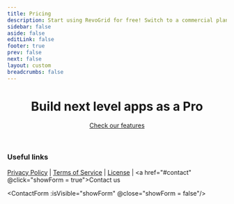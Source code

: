 ```yaml
---
title: Pricing
description: Start using RevoGrid for free! Switch to a commercial plan to access advanced features & technical support.
sidebar: false
aside: false
editLink: false
footer: true
prev: false
next: false
layout: custom
breadcrumbs: false
---
```


<script lang="ts" setup>

import { ref } from 'vue'
import { PRICES } from './prices'
import ContactForm from './ContactForm.vue'
import Table from './FeaturesCompareTable.vue'

let showForm = ref(false) // isVisible
const plans = [
  {
    name: 'Free',

    link: '/guide/',
    buttonText: 'Get Started',
    buttonTheme: 'sponsor'
  },
  {
    name: 'Pro Lite',
    price: PRICES.light.month,
    pricePeriod: 'month',
    buttonText: 'Buy Now',
    link: 'https://buy.stripe.com/dR6cPS98V8Xn90IaEI',
  },
  {
    name: 'Pro Advanced',
    link: 'https://buy.stripe.com/aEUcPS0Cpb5v3Go149',
    price:  PRICES.advanced.month,
    pricePeriod: 'month',
    buttonText: 'Buy Now',
    buttonTheme: 'alt',
    ai: true,
  },
];

const features = [
  {
    name: 'Data Management & Pivot',
    expanded: true,
    features: [
      { name: 'Tree Data', supported: ['Pro Lite', 'Pro Advanced'], nesting: 1, link: 'https://pro.rv-grid.com/guides/tree', video: '/video/tree-data.mp4' },
      { name: 'Master Detail', supported: ['Pro Lite', 'Pro Advanced'], nesting: 1, link: 'https://pro.rv-grid.com/guides/row-master', video: '/video/master-detail.mp4' },
      { name: 'Smart Data Auto Fill', supported: ['Pro Lite', 'Pro Advanced'], nesting: 1, link: 'https://pro.rv-grid.com/guides/autofill',
        video: '/video/autofill.mp4', },
      { name: 'Formula', supported: ['Pro Lite', 'Pro Advanced'], nesting: 1, link: 'https://pro.rv-grid.com/guides/formula-excel',
        video: '/video/formula.mp4', },
      { name: 'Pagination', supported: ['Pro Lite', 'Pro Advanced'], nesting: 1, link: 'https://pro.rv-grid.com/guides/pagination-remote', video: '/video/pagination.mp4', },
      { name: 'Audit Trail History', supported: ['Pro Lite', 'Pro Advanced'], nesting: 1, link: 'https://pro.rv-grid.com/features/history', video: '/video/history.mp4', },
      { name: 'Pivoting', supported: ['Pro Lite', 'Pro Advanced'], nesting: 1 },
      { name: 'Aggregation', supported: ['Pro Lite', 'Pro Advanced'], nesting: 1 },
    ],
  },
  {
    name: 'Dynamic Cell Formats',
    expanded: true,
    features: [
      { name: 'Text Format', supported: ['Free', 'Pro Lite', 'Pro Advanced'], nesting: 1, link: 'https://rv-grid.com/guide/column/types#String' },
      { name: 'Checkbox Format', supported: ['Pro Lite', 'Pro Advanced'], nesting: 1, link: 'https://pro.rv-grid.com/guides/editor-checkbox' },
      { name: 'Large Text Format', supported: ['Pro Lite', 'Pro Advanced'], nesting: 1, link: 'https://pro.rv-grid.com/guides/editor-textarea' },
      { name: 'Number Format', supported: ['Free', 'Pro Lite', 'Pro Advanced'], nesting: 1, link: 'https://rv-grid.com/guide/column/types#Number' },
      { name: 'Date Format', supported: ['Free', 'Pro Lite', 'Pro Advanced'], nesting: 1, link: 'https://rv-grid.com/guide/column/types#Date' },
      { name: 'Selection Format', supported: ['Free', 'Pro Lite', 'Pro Advanced'], nesting: 1, link: 'https://rv-grid.com/guide/column/types#Select-Dropdown' },

      { name: 'Heat & Cool Maps', supported: ['Pro Lite', 'Pro Advanced'], nesting: 1, link: 'https://pro.rv-grid.com/guides/heatmap',
        "video": "/video/heatmap.mp4", },
        
      { name: 'Chart Format', video: '/video/renders.mp4', supported: ['Pro Lite', 'Pro Advanced'], nesting: 1, link: 'https://pro.rv-grid.com/guides/charts' },
      { 
        "name": "Progress Line", 
        "supported": ["Pro Lite", "Pro Advanced"], 
        "nesting": 2,
      },
      { 
        "name": "Progress Line with Value", 
        "supported": ["Pro Lite", "Pro Advanced"], 
        "nesting": 2,
      },
      { 
        "name": "Sparkline", 
        "supported": ["Pro Lite", "Pro Advanced"], 
        "nesting": 2,
      },
      { 
        "name": "Bar Chart", 
        "supported": ["Pro Lite", "Pro Advanced"], 
        "nesting": 2,
      },
      { 
        "name": "Timeline", 
        "supported": ["Pro Lite", "Pro Advanced"], 
        "nesting": 2,
      },
      { 
        "name": "Rating Star", 
        "supported": ["Pro Lite", "Pro Advanced"], 
        "nesting": 2,
      },
      { 
        "name": "Badge", 
        "supported": ["Pro Lite", "Pro Advanced"], 
        "nesting": 2,
      },
      { 
        "name": "Change", 
        "supported": ["Pro Lite", "Pro Advanced"], 
        "nesting": 2,
      },
      { 
        "name": "Thumbs", 
        "supported": ["Pro Lite", "Pro Advanced"], 
        "nesting": 2,
      },
      { 
        "name": "Pie Chart", 
        "supported": ["Pro Lite", "Pro Advanced"], 
        "nesting": 2,
      },
      
      // { name: 'Link Format', supported: ['Free', 'Pro Lite', 'Pro Advanced'], nesting: 1, link: 'https://rv-grid.com/guide/column/types#Link' },
      // { name: 'Email Format', supported: ['Pro Lite', 'Pro Advanced'], nesting: 1, link: 'https://pro.rv-grid.com/guides/editor-email' }
      // { name: 'Time Format', supported: ['Free', 'Pro Lite', 'Pro Advanced'], nesting: 1, link: 'https://rv-grid.com/guide/column/types#Time' },
      // { name: 'Percentage Format', supported: ['Free', 'Pro Lite', 'Pro Advanced'], nesting: 1, link: 'https://rv-grid.com/guide/column/types#Percentage' },
      // { name: 'Currency Format', supported: ['Free', 'Pro Lite', 'Pro Advanced'], nesting: 1, link: 'https://rv-grid.com/guide/column/types#Currency' },
      // { name: 'Image Format', supported: ['Free', 'Pro Lite', 'Pro Advanced'], nesting: 1, link: 'https://rv-grid.com/guide/column/types#Image' },
      // { name: 'Color Format', supported: ['Free', 'Pro Lite', 'Pro Advanced'], nesting: 1, link: 'https://rv-grid.com/guide/column/types#Color' },
    ]
  },
  // {
  //   name: 'Charting Features',
  //   expanded: true,
  //   features: [
  //   ],
  // },
  {
    name: 'Column Features',
    expanded: true,
    features: [
      // { name: 'Column Menu', supported: ['Pro Advanced'], nesting: 1 },
      // { name: 'Columns Tool Panel', supported: ['Pro Advanced'], nesting: 1 },
      { name: 'Column Spanning', supported: ['Pro Lite', 'Pro Advanced'], nesting: 1, link: 'https://pro.rv-grid.com/guides/cell-merge',
        video: '/video/merge.mp4', },
      { name: 'Column Selection', supported: ['Pro Lite', 'Pro Advanced'], nesting: 1, link: 'https://pro.rv-grid.com/guides/column-selection', video: '/video/column-selection.mp4', },
      { name: 'Column Type Icons', supported: ['Pro Lite', 'Pro Advanced'], nesting: 1, link: 'https://pro.rv-grid.com/demo/ecommerce' },
      { name: 'Column Header Summary', supported: ['Pro Lite', 'Pro Advanced'], nesting: 1, link: 'https://pro.rv-grid.com/demo/ecommerce' },
      { name: 'Column Stretching', supported: ['Pro Lite', 'Pro Advanced'], nesting: 1, link: 'https://pro.rv-grid.com/guides/column-stretch', video: '/video/column-stretch.mp4', },
      { name: 'Last Column Stretch', supported: ['Free', 'Pro Lite', 'Pro Advanced'], nesting: 1, link: 'https://rv-grid.com/guide/column/stretch' },
      { name: 'Column Groups', supported: ['Free', 'Pro Lite', 'Pro Advanced'], nesting: 1, link: 'https://rv-grid.com/guide/column/grouping' },
      { name: 'Column Resizing', supported: ['Free', 'Pro Lite', 'Pro Advanced'], nesting: 1, link: 'https://rv-grid.com/guide/column/resize' },
      { name: 'Column Autosizing', supported: ['Free', 'Pro Lite', 'Pro Advanced'], nesting: 1, link: 'https://rv-grid.com/guide/column/autosize' },
      { name: 'Column Ordering', supported: ['Free', 'Pro Lite', 'Pro Advanced'], nesting: 1, link: 'https://rv-grid.com/guide/column/order' },
      { name: 'Column Pinning', supported: ['Free', 'Pro Lite', 'Pro Advanced'], nesting: 1, link: 'https://rv-grid.com/guide/column/pin' },
    ],
  },
  {
    name: 'Row Features',
    expanded: true,
    features: [
      { name: 'Row Spanning', supported: ['Pro Lite', 'Pro Advanced'], nesting: 1, link: 'https://pro.rv-grid.com/guides/cell-merge',
        video: '/video/merge.mp4', },
      { name: 'Row Grouping', supported: ['Free', 'Pro Lite', 'Pro Advanced'], nesting: 1, link: 'https://rv-grid.com/guide/row/grouping' },
      { name: 'Row Grouping with drag to panel', supported: ['Pro Lite', 'Pro Advanced'], nesting: 2, link: 'https://pro.rv-grid.com/demo/ecommerce' },
      { name: 'Row Odd Plugin', supported: ['Pro Lite', 'Pro Advanced'], nesting: 1, link: 'https://pro.rv-grid.com/guides/row-odd', video: '/video/row-odd.mp4', },
      { name: 'Row Transpose', supported: ['Pro Lite', 'Pro Advanced'], nesting: 1, link: 'https://pro.rv-grid.com/guides/row-transpose', video: '/video/row-transpose.mp4', },
      { name: 'Row Height', supported: ['Free', 'Pro Lite', 'Pro Advanced'], nesting: 1, link: 'https://rv-grid.com/guide/row/height' },
      { name: 'Row Reordering', supported: ['Free', 'Pro Lite', 'Pro Advanced'], nesting: 1, link: 'https://rv-grid.com/guide/row/order' },
      { name: 'Multiple Row Reordering', supported: ['Pro Lite', 'Pro Advanced'], nesting: 2, link: 'https://pro.rv-grid.com/guides/row-advanced-drag-drop', video: '/video/drag-and-drop.mp4', },
      { name: 'Row Pinning', supported: ['Free', 'Pro Lite', 'Pro Advanced'], nesting: 1, link: 'https://rv-grid.com/guide/row/pin' },
    ],
  },
  {
    name: 'Selection Features',
    expanded: true,
      features: [
        { name: 'Row Selection and Check', supported: ['Pro Lite', 'Pro Advanced'], nesting: 1, link: 'https://pro.rv-grid.com/guides/row-select', video: '/video/row-selection.mp4', },
        { name: 'Cell Range Selection', supported: ['Free', 'Pro Lite', 'Pro Advanced'], nesting: 1 },
        { name: 'Fill Handle', supported: ['Free', 'Pro Lite', 'Pro Advanced'], nesting: 1 },
      ],
  },
  {
    name: 'Filtering Features',
    expanded: true,
    features: [
      { name: 'Header Filters', supported: ['Pro Lite', 'Pro Advanced'], nesting: 1, link: 'https://pro.rv-grid.com/guides/filter-header', video: '/video/filter-header.mp4', },
      { name: 'Quick Filter (Search)', supported: ['Pro Lite', 'Pro Advanced'], nesting: 1, link: 'https://pro.rv-grid.com/guides/filter-showcase' },
      { name: 'Slider Filter', supported: ['Pro Lite', 'Pro Advanced'], nesting: 1, link: 'https://pro.rv-grid.com/guides/filter-slider', video: '/video/filter-advance-slider.mp4', },
      { name: 'Selection Filter', supported: ['Pro Lite', 'Pro Advanced'], nesting: 1, link: 'https://pro.rv-grid.com/guides/filter-selection', video: '/video/filter-advance.mp4', },
      { name: 'Column Filters', supported: ['Free', 'Pro Lite', 'Pro Advanced'], nesting: 1, link: 'https://rv-grid.com/guide/filters' },
      { name: 'Multi Column Filters', supported: ['Free', 'Pro Lite', 'Pro Advanced'], nesting: 1, link: 'https://rv-grid.com/guide/filters' },
    ],
  },
  {
    name: 'Editing Features',
    expanded: true,
    features: [
      { name: 'Row Editing', supported: ['Pro Lite', 'Pro Advanced'], nesting: 1, link: 'https://pro.rv-grid.com/guides/editor-row' },
      { name: 'Validation', supported: ['Pro Lite', 'Pro Advanced'], nesting: 1, link: 'https://pro.rv-grid.com/guides/validate-basic', video: '/video/data-validation-input.mp4', },
      { name: 'Cell Tooltips', supported: ['Pro Lite', 'Pro Advanced'], nesting: 1, link: 'https://pro.rv-grid.com/guides/validate-basic', video: '/video/data-validation.mp4', },
      { name: 'Flashing Cells', supported: ['Pro Lite', 'Pro Advanced'], nesting: 1, link: 'https://pro.rv-grid.com/guides/cell-flash', video: '/video/cell-flash.mp4', },
      { name: 'Cell Editing', supported: ['Free', 'Pro Lite', 'Pro Advanced'], nesting: 1, link: 'https://rv-grid.com/guide/editing' },
    ],
  },
  {
    name: 'Import & Export',
    expanded: true,
    features: [
      { name: 'Excel Export', supported: ['Pro Lite', 'Pro Advanced'], nesting: 1, link: 'https://pro.rv-grid.com/guides/excel-export', video: '/video/excel-export.mp4', },
      { name: 'Drag & Drop Import', supported: ['Pro Lite', 'Pro Advanced'], nesting: 1, link: 'https://pro.rv-grid.com/guides/excel-export' },
      { name: 'Clipboard Operations', supported: ['Free', 'Pro Lite', 'Pro Advanced'], nesting: 1, link: 'https://rv-grid.com/guide/clipboard' },
      { name: 'Clipboard JSON', supported: ['Pro Lite', 'Pro Advanced'], nesting: 2, link: 'https://pro.rv-grid.com/guides/clipboard-json', video: '/video/clipboard.mp4', },
      { name: 'CSV Export', supported: ['Free', 'Pro Lite', 'Pro Advanced'], nesting: 1, link: 'https://rv-grid.com/guide/export.plugin' },
    ],
  },
  {
    name: 'Rendering Features',
    expanded: true,
    features: [
      { name: 'Column Virtualization', supported: ['Free', 'Pro Lite', 'Pro Advanced'], nesting: 1, link: 'https://rv-grid.com/guide/viewports' },
      { name: 'Row Virtualization', supported: ['Free', 'Pro Lite', 'Pro Advanced'], nesting: 1, link: 'https://rv-grid.com/guide/viewports' },
    ],
  },
  {
    name: 'Support',
    expanded: true,
    features: [
      { name: 'AI Agent Support', supported: ['Pro Advanced'], nesting: 1, link: 'https://rv-grid.com/pro/ai' },
      { name: 'Support via GitHub', supported: ['Pro Advanced'], nesting: 1 },
      { name: 'Support via Email', supported: ['Pro Advanced'], nesting: 1 },
    ]
  },
  {
    name: 'Miscellaneous',
    expanded: true,
    features: [
      { name: 'Event Manager', supported: ['Pro Lite', 'Pro Advanced'], nesting: 1, link: 'https://pro.rv-grid.com/guides/event-manager-explanation' },
      { name: 'Context Menu', supported: ['Pro Lite', 'Pro Advanced'], nesting: 1, video: '/video/row-heading.mp4', },
      { name: 'Accessibility', supported: ['Free', 'Pro Lite', 'Pro Advanced'], nesting: 1 },
      { name: 'Localization', supported: ['Free', 'Pro Lite', 'Pro Advanced'], nesting: 1 },
    ],
  },
]
</script>

<div style="text-align: center">

<Badge type="tip" text="Pricing" />

# Build next level apps as a Pro

[Check our features](/pro)

</div>

<Table  :plans="plans" :features="features" />

<br />

### Useful links

[Privacy Policy](./policies/privacy) | [Terms of Service](./policies/terms) | [License](./policies/license) | <a href="#contact" @click="showForm = true">Contact us</a>

<ContactForm :isVisible="showForm" @close="showForm = false"/>

<br />

<!--@include: ./_frequent-questions.md -->
